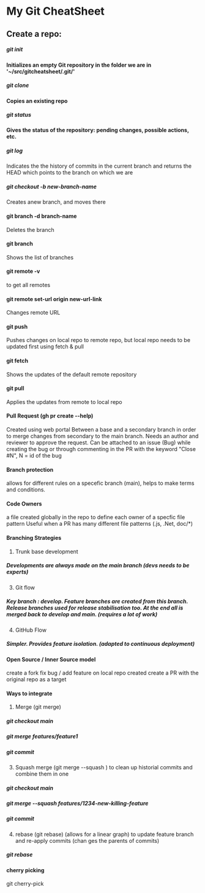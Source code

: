 # My Git CheatSheet
## Create a repo: 
##### git init   
#### Initializes an empty Git repository in the folder we are in '~/src/gitcheatsheet/.git/'
##### git clone
#### Copies an existing repo 
##### git status
#### Gives the status of the repository: pending changes, possible actions, etc.

##### git log  
Indicates the the history of commits in the current branch and returns the HEAD which points to the branch on which we are

##### git checkout -b new-branch-name
Creates anew branch, and moves there

#### git branch -d branch-name
Deletes the branch

#### git branch
Shows the list of branches


#### git remote -v
to get all remotes 

#### git remote set-url origin new-url-link
Changes remote URL 

#### git push
Pushes changes on local repo to remote repo, but local repo needs to be updated first using fetch & pull

#### git fetch 
Shows the updates of the default remote repository

#### git pull
Applies the updates from remote to local repo


#### Pull Request (gh pr create --help)
Created using web portal
Between a base and a secondary branch in order to merge changes from secondary to the main branch. 
Needs an author and reviewer to approve the request.
Can be attached to an issue (Bug) while creating the bug or through commenting in the PR with the keyword "Close #N", N = id of the bug

#### Branch protection
allows for different rules on a specefic branch (main), helps to make terms and conditions.

#### Code Owners
a file created globally in the repo to define each owner of a specfic file pattern
Useful when a PR has many different file patterns (.js, .Net, doc/*)


#### Branching Strategies 
1. Trunk base development 
##### Developments are always made on the main branch (devs needs to be experts)
3. Git flow
##### Key branch : develop. Feature branches are created from this branch. Release branches used for release stabilisation too. At the end all is merged back to develop and main. (requires a lot of work) 
4. GitHub Flow
##### Simpler. Provides feature isolation. (adapted to continuous deployment)

#### Open Source / Inner Source model
create a fork 
fix bug / add feature on local repo created
create a PR with the original repo as a target

#### Ways to integrate
1. Merge (git merge)
##### git checkout main
##### git merge features/feature1
##### git commit
3. Squash merge (git merge --squash ) to clean up historial commits and combine them in one
##### git checkout main
##### git merge --squash features/1234-new-killing-feature
##### git commit
4. rebase (git rebase) (allows for a linear graph) to update feature branch and re-apply commits (chan ges the parents of commits)
##### git rebase

#### cherry picking
git cherry-pick <commitid> <commitid2>
